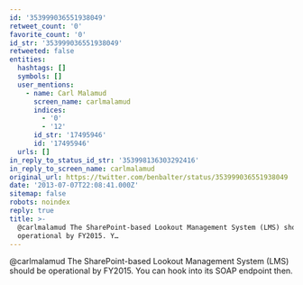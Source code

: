 ```yaml
---
id: '353999036551938049'
retweet_count: '0'
favorite_count: '0'
id_str: '353999036551938049'
retweeted: false
entities:
  hashtags: []
  symbols: []
  user_mentions:
    - name: Carl Malamud
      screen_name: carlmalamud
      indices:
        - '0'
        - '12'
      id_str: '17495946'
      id: '17495946'
  urls: []
in_reply_to_status_id_str: '353998136303292416'
in_reply_to_screen_name: carlmalamud
original_url: https://twitter.com/benbalter/status/353999036551938049
date: '2013-07-07T22:08:41.000Z'
sitemap: false
robots: noindex
reply: true
title: >-
  @carlmalamud The SharePoint-based Lookout Management System (LMS) should be
  operational by FY2015. Y…
---
```


@carlmalamud The SharePoint-based Lookout Management System (LMS) should be operational by FY2015. You can hook into its SOAP endpoint then.